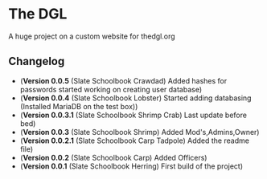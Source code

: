 # The DGL


A huge project on a custom website for thedgl.org

## Changelog
- (**Version 0.0.5** (Slate Schoolbook Crawdad) Added hashes for passwords started working on creating user database)
- (**Version 0.0.4** (Slate Schoolbook Lobster) Started adding databasing (Installed MariaDB on the test box))
- (**Version 0.0.3.1** (Slate Schoolbook Shrimp Crab) Last update before bed)
- (**Version 0.0.3** (Slate Schoolbook Shrimp) Added Mod's,Admins,Owner)
- (**Version 0.0.2.1** (Slate Schoolbook Carp Tadpole) Added the readme file)
- (**Version 0.0.2** (Slate Schoolbook Carp) Added Officers)
- (**Version 0.0.1** (Slate Schoolbook Herring) First build of the project)
